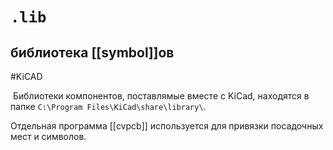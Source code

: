 # `.lib`
## библиотека [[symbol]]ов
#KiCAD 

 Библиотеки компонентов, поставлямые вместе с KiCad, находятся в папке `C:\Program Files\KiCad\share\library\`.
 
 Отдельная программа [[cvpcb]] используется для привязки посадочных мест и символов.
